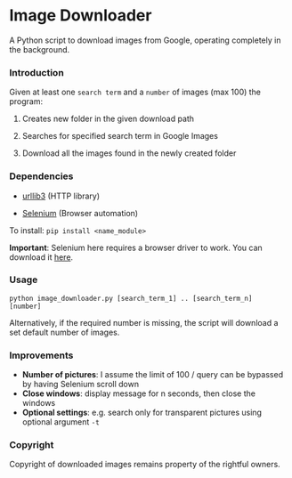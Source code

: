 # Image Downloader

A Python script to download images from Google, operating completely in the background. 

### Introduction

Given at least one <code>search term</code> and a <code>number</code> of images (max 100) the program:

1. Creates new folder in the given download path

2. Searches for specified search term in Google Images

3. Download all the images found in the newly created folder

### Dependencies

* [urllib3](https://github.com/urllib3/urllib3) (HTTP library)

* [Selenium](https://github.com/asweigart/pyperclip) (Browser automation)

To install: <code>pip install <name_module></code>
  
**Important**: Selenium here requires a browser driver to work. You can download it [here](https://www.seleniumhq.org/download/).

### Usage

<code>python image_downloader.py [search_term_1] .. [search_term_n] [number]  </code>

Alternatively, if the required number is missing, the script will download a set default number of images. 

### Improvements
 
* **Number of pictures**: I assume the limit of 100 / query can be bypassed by having Selenium scroll down  
* **Close windows**: display message for n seconds, then close the windows 
* **Optional settings**: e.g. search only for transparent pictures using optional argument `-t`

### Copyright

Copyright of downloaded images remains property of the rightful owners.
